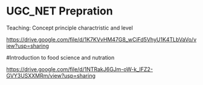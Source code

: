 # UGC_NET Prepration
Teaching: Concept principle charactristic and level 

https://drive.google.com/file/d/1K7KVvHM47G8_wCiFd5VhyU1K4TLbVaVo/view?usp=sharing

#Introduction to food science and nutration

https://drive.google.com/file/d/1NTRakJ6GJm-oW-k_IFZ2-GVY3USXXMRm/view?usp=sharing
